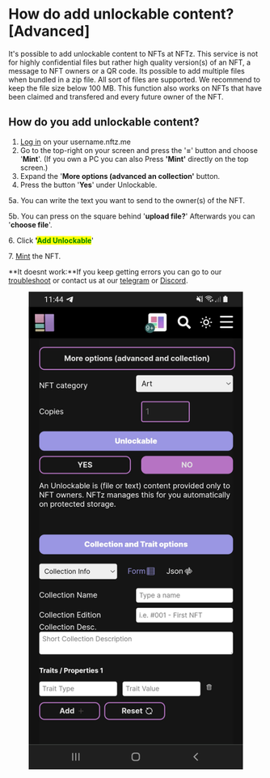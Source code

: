 # How do add unlockable content? \[Advanced]

It's possible to add unlockable content to NFTs at NFTz. This service is not for highly confidential files but rather high quality version(s) of an NFT, a message to NFT owners or a QR code.  Its possible to add multiple files when bundled in a zip file. All sort of files are supported. We recommend to keep the file size below 100 MB. This function also works on NFTs that have been claimed and transfered and every future owner of the NFT.&#x20;

## How do you add unlockable content?

1. &#x20;[Log in](../../users-guide/welcome/how-do-you-login-to-nftz.me.md) on your username.nftz.me&#x20;
2. Go to the top-right on your screen and press the '**=**' button and choose '**Mint**'. (If you own a PC you can also Press **'Mint'** directly on the top screen.)
3. Expand the '**More options (advanced an collection'** button.&#x20;
4. Press the button '**Yes**' under Unlockable.&#x20;

5a. You can write the text you want to send to the owner(s) of the NFT.&#x20;

5b. You can press on the square behind '**upload file?**' Afterwards you can '**choose file**'.&#x20;

&#x20; 6\. Click **'**<mark style="color:green;">**Add Unlockable**</mark>'&#x20;

&#x20; 7\. [Mint](how-do-you-mint-sell-an-nft.md) the NFT.&#x20;





​**It doesnt work:**If you keep getting errors you can go to our [troubleshoot](https://app.gitbook.com/o/hhkiTE1cLAJkwKs4XguV/s/1uei8FM8t4nPzvokagIX/troubleshoot/troubleshoot) or contact us at our [telegram](https://t.me/+qdNeX8CYB\_swZTQx) or [Discord](https://discord.gg/jQ34WMMZce).

<figure><img src="../../.gitbook/assets/Screenshot_20221208-114437_Chrome.jpg" alt=""><figcaption></figcaption></figure>
